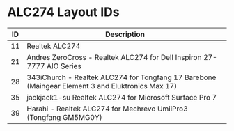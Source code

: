 # ALC274 Layout IDs

| ID | Description |
|---|---|
| 11 | Realtek ALC274 |
| 21 | Andres ZeroCross - Realtek ALC274 for Dell Inspiron 27-7777 AIO Series |
| 28 | 343iChurch - Realtek ALC274 for Tongfang 17 Barebone (Maingear Element 3 and Eluktronics Max 17) |
| 35 | jackjack1-su Realtek ALC274 for Microsoft Surface Pro 7 |
| 39 | Harahi - Realtek ALC274 for Mechrevo UmiiPro3 (Tongfang GM5MG0Y) |
